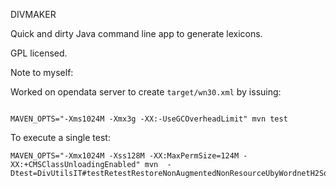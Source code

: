 DIVMAKER


Quick and dirty Java command line app to generate lexicons.

GPL licensed. 


Note to myself:

Worked on opendata server to create `target/wn30.xml` by issuing:

```

MAVEN_OPTS="-Xms1024M -Xmx3g -XX:-UseGCOverheadLimit" mvn test

```

To execute a single test:

```
MAVEN_OPTS="-Xmx1024M -Xss128M -XX:MaxPermSize=124M -XX:+CMSClassUnloadingEnabled" mvn  -Dtest=DivUtilsIT#testRetestRestoreNonAugmentedNonResourceUbyWordnetH2Sql
```

